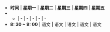 - **时间** | **星期一** | **星期二** | **星期三** | **星期四** | **星期五**
- - | - | - | - | - | -
- **8: 30 ~ 9: 00** | 语文 | 语文 | 语文 | 语文 | 语文